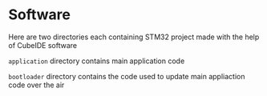# Software

Here are two directories each containing STM32 project made with the help of CubeIDE software

`application` directory contains main application code

`bootloader` directory contains the code used to update main appliaction code over the air
